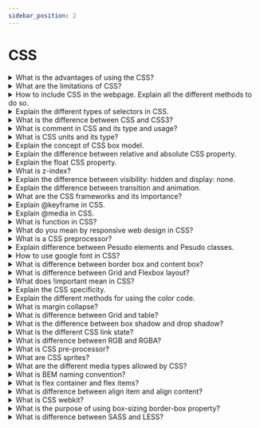 ```yaml
---
sidebar_position: 2
---
```


# CSS

<details >
<summary>
What is the advantages of using the CSS?
</summary>
 
  CSS is defined as a method sheet language that provides web designers control over how an internet site communicates with web browsers including the formatting and display of their HTML documents.

</details>

<details >
<summary>
 What are the limitations of CSS?
</summary>
                    Lorem ipsum dolor, sit amet consectetur adipisicing elit. Laboriosam fuga qui nesciunt ipsa eius laborum repudiandae aut dignissimos voluptatum, perspiciatis molestias numquam iste, dolores veniam. Aliquam, pariatur dolore quia non explicabo eius! Pariatur omnis quam quo molestias sequi, non quod consequatur beatae rem blanditiis inventore ratione quisquam aspernatur facere vel?

</details>

<details >
<summary>
 How to include CSS in the webpage. Explain all the different methods to do so.
</summary>
                    Lorem ipsum dolor, sit amet consectetur adipisicing elit. Laboriosam fuga qui nesciunt ipsa eius laborum repudiandae aut dignissimos voluptatum, perspiciatis molestias numquam iste, dolores veniam. Aliquam, pariatur dolore quia non explicabo eius! Pariatur omnis quam quo molestias sequi, non quod consequatur beatae rem blanditiis inventore ratione quisquam aspernatur facere vel?

</details>

<details >
<summary>
 Explain the different types of selectors in CSS.
</summary>
                    Lorem ipsum dolor, sit amet consectetur adipisicing elit. Laboriosam fuga qui nesciunt ipsa eius laborum repudiandae aut dignissimos voluptatum, perspiciatis molestias numquam iste, dolores veniam. Aliquam, pariatur dolore quia non explicabo eius! Pariatur omnis quam quo molestias sequi, non quod consequatur beatae rem blanditiis inventore ratione quisquam aspernatur facere vel?

</details>

<details >
<summary>
What is the difference between CSS and CSS3?
</summary>
                    Lorem ipsum dolor, sit amet consectetur adipisicing elit. Laboriosam fuga qui nesciunt ipsa eius laborum repudiandae aut dignissimos voluptatum, perspiciatis molestias numquam iste, dolores veniam. Aliquam, pariatur dolore quia non explicabo eius! Pariatur omnis quam quo molestias sequi, non quod consequatur beatae rem blanditiis inventore ratione quisquam aspernatur facere vel?

</details>

<details >
<summary>
What is comment in CSS and its type and usage?
</summary>
                    Lorem ipsum dolor, sit amet consectetur adipisicing elit. Laboriosam fuga qui nesciunt ipsa eius laborum repudiandae aut dignissimos voluptatum, perspiciatis molestias numquam iste, dolores veniam. Aliquam, pariatur dolore quia non explicabo eius! Pariatur omnis quam quo molestias sequi, non quod consequatur beatae rem blanditiis inventore ratione quisquam aspernatur facere vel?

</details>

<details >
<summary>
What is CSS units and its type?
</summary>
                    Lorem ipsum dolor, sit amet consectetur adipisicing elit. Laboriosam fuga qui nesciunt ipsa eius laborum repudiandae aut dignissimos voluptatum, perspiciatis molestias numquam iste, dolores veniam. Aliquam, pariatur dolore quia non explicabo eius! Pariatur omnis quam quo molestias sequi, non quod consequatur beatae rem blanditiis inventore ratione quisquam aspernatur facere vel?

</details>

<details >
<summary>
Explain the concept of CSS box model.
</summary>
                    Lorem ipsum dolor, sit amet consectetur adipisicing elit. Laboriosam fuga qui nesciunt ipsa eius laborum repudiandae aut dignissimos voluptatum, perspiciatis molestias numquam iste, dolores veniam. Aliquam, pariatur dolore quia non explicabo eius! Pariatur omnis quam quo molestias sequi, non quod consequatur beatae rem blanditiis inventore ratione quisquam aspernatur facere vel?

</details>

<details >
<summary>
Explain the difference between relative and absolute CSS property.
</summary>
                    Lorem ipsum dolor, sit amet consectetur adipisicing elit. Laboriosam fuga qui nesciunt ipsa eius laborum repudiandae aut dignissimos voluptatum, perspiciatis molestias numquam iste, dolores veniam. Aliquam, pariatur dolore quia non explicabo eius! Pariatur omnis quam quo molestias sequi, non quod consequatur beatae rem blanditiis inventore ratione quisquam aspernatur facere vel?

</details>

<details >
<summary>
Explain the float CSS property.
</summary>
                    Lorem ipsum dolor, sit amet consectetur adipisicing elit. Laboriosam fuga qui nesciunt ipsa eius laborum repudiandae aut dignissimos voluptatum, perspiciatis molestias numquam iste, dolores veniam. Aliquam, pariatur dolore quia non explicabo eius! Pariatur omnis quam quo molestias sequi, non quod consequatur beatae rem blanditiis inventore ratione quisquam aspernatur facere vel?

</details>

<details >
<summary>
What is z-index?
</summary>
                    Lorem ipsum dolor, sit amet consectetur adipisicing elit. Laboriosam fuga qui nesciunt ipsa eius laborum repudiandae aut dignissimos voluptatum, perspiciatis molestias numquam iste, dolores veniam. Aliquam, pariatur dolore quia non explicabo eius! Pariatur omnis quam quo molestias sequi, non quod consequatur beatae rem blanditiis inventore ratione quisquam aspernatur facere vel?

</details>

<details >
<summary>
Explain the difference between visibility: hidden and display: none.
</summary>
                    Lorem ipsum dolor, sit amet consectetur adipisicing elit. Laboriosam fuga qui nesciunt ipsa eius laborum repudiandae aut dignissimos voluptatum, perspiciatis molestias numquam iste, dolores veniam. Aliquam, pariatur dolore quia non explicabo eius! Pariatur omnis quam quo molestias sequi, non quod consequatur beatae rem blanditiis inventore ratione quisquam aspernatur facere vel?

</details>

<details >
<summary>
Explain the difference between transition and animation.
</summary>
                    Lorem ipsum dolor, sit amet consectetur adipisicing elit. Laboriosam fuga qui nesciunt ipsa eius laborum repudiandae aut dignissimos voluptatum, perspiciatis molestias numquam iste, dolores veniam. Aliquam, pariatur dolore quia non explicabo eius! Pariatur omnis quam quo molestias sequi, non quod consequatur beatae rem blanditiis inventore ratione quisquam aspernatur facere vel?

</details>

<details >
<summary>
What are the CSS frameworks and its importance?
</summary>
                    Lorem ipsum dolor, sit amet consectetur adipisicing elit. Laboriosam fuga qui nesciunt ipsa eius laborum repudiandae aut dignissimos voluptatum, perspiciatis molestias numquam iste, dolores veniam. Aliquam, pariatur dolore quia non explicabo eius! Pariatur omnis quam quo molestias sequi, non quod consequatur beatae rem blanditiis inventore ratione quisquam aspernatur facere vel?

</details>

<details >
<summary>
Explain @keyframe in CSS.
</summary>
                    Lorem ipsum dolor, sit amet consectetur adipisicing elit. Laboriosam fuga qui nesciunt ipsa eius laborum repudiandae aut dignissimos voluptatum, perspiciatis molestias numquam iste, dolores veniam. Aliquam, pariatur dolore quia non explicabo eius! Pariatur omnis quam quo molestias sequi, non quod consequatur beatae rem blanditiis inventore ratione quisquam aspernatur facere vel?

</details>

<details >
<summary>
Explain @media in CSS.
</summary>
                    Lorem ipsum dolor, sit amet consectetur adipisicing elit. Laboriosam fuga qui nesciunt ipsa eius laborum repudiandae aut dignissimos voluptatum, perspiciatis molestias numquam iste, dolores veniam. Aliquam, pariatur dolore quia non explicabo eius! Pariatur omnis quam quo molestias sequi, non quod consequatur beatae rem blanditiis inventore ratione quisquam aspernatur facere vel?

</details>

<details >
<summary>
What is function in CSS?
</summary>
                    Lorem ipsum dolor, sit amet consectetur adipisicing elit. Laboriosam fuga qui nesciunt ipsa eius laborum repudiandae aut dignissimos voluptatum, perspiciatis molestias numquam iste, dolores veniam. Aliquam, pariatur dolore quia non explicabo eius! Pariatur omnis quam quo molestias sequi, non quod consequatur beatae rem blanditiis inventore ratione quisquam aspernatur facere vel?

</details>

<details >
<summary>
What do you mean by responsive web design in CSS?
</summary>
                    Lorem ipsum dolor, sit amet consectetur adipisicing elit. Laboriosam fuga qui nesciunt ipsa eius laborum repudiandae aut dignissimos voluptatum, perspiciatis molestias numquam iste, dolores veniam. Aliquam, pariatur dolore quia non explicabo eius! Pariatur omnis quam quo molestias sequi, non quod consequatur beatae rem blanditiis inventore ratione quisquam aspernatur facere vel?

</details>

<details >
<summary>
What is a CSS preprocessor?
</summary>
                    Lorem ipsum dolor, sit amet consectetur adipisicing elit. Laboriosam fuga qui nesciunt ipsa eius laborum repudiandae aut dignissimos voluptatum, perspiciatis molestias numquam iste, dolores veniam. Aliquam, pariatur dolore quia non explicabo eius! Pariatur omnis quam quo molestias sequi, non quod consequatur beatae rem blanditiis inventore ratione quisquam aspernatur facere vel?

</details>

<details >
<summary>
Explain difference between Pesudo elements and Pesudo classes.
</summary>
                    Lorem ipsum dolor, sit amet consectetur adipisicing elit. Laboriosam fuga qui nesciunt ipsa eius laborum repudiandae aut dignissimos voluptatum, perspiciatis molestias numquam iste, dolores veniam. Aliquam, pariatur dolore quia non explicabo eius! Pariatur omnis quam quo molestias sequi, non quod consequatur beatae rem blanditiis inventore ratione quisquam aspernatur facere vel?

</details>

<details >
<summary>
How to use google font in CSS?
</summary>
                    Lorem ipsum dolor, sit amet consectetur adipisicing elit. Laboriosam fuga qui nesciunt ipsa eius laborum repudiandae aut dignissimos voluptatum, perspiciatis molestias numquam iste, dolores veniam. Aliquam, pariatur dolore quia non explicabo eius! Pariatur omnis quam quo molestias sequi, non quod consequatur beatae rem blanditiis inventore ratione quisquam aspernatur facere vel?

</details>

<details >
<summary>
What is difference between border box and content box?
</summary>
                    Lorem ipsum dolor, sit amet consectetur adipisicing elit. Laboriosam fuga qui nesciunt ipsa eius laborum repudiandae aut dignissimos voluptatum, perspiciatis molestias numquam iste, dolores veniam. Aliquam, pariatur dolore quia non explicabo eius! Pariatur omnis quam quo molestias sequi, non quod consequatur beatae rem blanditiis inventore ratione quisquam aspernatur facere vel?

</details>

<details >
<summary>
What is difference between Grid and Flexbox layout?
</summary>
                    Lorem ipsum dolor, sit amet consectetur adipisicing elit. Laboriosam fuga qui nesciunt ipsa eius laborum repudiandae aut dignissimos voluptatum, perspiciatis molestias numquam iste, dolores veniam. Aliquam, pariatur dolore quia non explicabo eius! Pariatur omnis quam quo molestias sequi, non quod consequatur beatae rem blanditiis inventore ratione quisquam aspernatur facere vel?

</details>

<details >
<summary>
What does !important mean in CSS?
</summary>
                    Lorem ipsum dolor, sit amet consectetur adipisicing elit. Laboriosam fuga qui nesciunt ipsa eius laborum repudiandae aut dignissimos voluptatum, perspiciatis molestias numquam iste, dolores veniam. Aliquam, pariatur dolore quia non explicabo eius! Pariatur omnis quam quo molestias sequi, non quod consequatur beatae rem blanditiis inventore ratione quisquam aspernatur facere vel?

</details>

<details >
<summary>
Explain the CSS specificity.
</summary>
                    Lorem ipsum dolor, sit amet consectetur adipisicing elit. Laboriosam fuga qui nesciunt ipsa eius laborum repudiandae aut dignissimos voluptatum, perspiciatis molestias numquam iste, dolores veniam. Aliquam, pariatur dolore quia non explicabo eius! Pariatur omnis quam quo molestias sequi, non quod consequatur beatae rem blanditiis inventore ratione quisquam aspernatur facere vel?

</details>

<details >
<summary>
Explain the different methods for using the color code.
</summary>
                    Lorem ipsum dolor, sit amet consectetur adipisicing elit. Laboriosam fuga qui nesciunt ipsa eius laborum repudiandae aut dignissimos voluptatum, perspiciatis molestias numquam iste, dolores veniam. Aliquam, pariatur dolore quia non explicabo eius! Pariatur omnis quam quo molestias sequi, non quod consequatur beatae rem blanditiis inventore ratione quisquam aspernatur facere vel?

</details>

<details >
<summary>
What is margin collapse?
</summary>
                    Lorem ipsum dolor, sit amet consectetur adipisicing elit. Laboriosam fuga qui nesciunt ipsa eius laborum repudiandae aut dignissimos voluptatum, perspiciatis molestias numquam iste, dolores veniam. Aliquam, pariatur dolore quia non explicabo eius! Pariatur omnis quam quo molestias sequi, non quod consequatur beatae rem blanditiis inventore ratione quisquam aspernatur facere vel?

</details>

<details >
<summary>
 What is difference between Grid and table?
</summary>
                    Lorem ipsum dolor, sit amet consectetur adipisicing elit. Laboriosam fuga qui nesciunt ipsa eius laborum repudiandae aut dignissimos voluptatum, perspiciatis molestias numquam iste, dolores veniam. Aliquam, pariatur dolore quia non explicabo eius! Pariatur omnis quam quo molestias sequi, non quod consequatur beatae rem blanditiis inventore ratione quisquam aspernatur facere vel?

</details>

<details >
<summary>
What is the difference between box shadow and drop shadow?
</summary>
                    Lorem ipsum dolor, sit amet consectetur adipisicing elit. Laboriosam fuga qui nesciunt ipsa eius laborum repudiandae aut dignissimos voluptatum, perspiciatis molestias numquam iste, dolores veniam. Aliquam, pariatur dolore quia non explicabo eius! Pariatur omnis quam quo molestias sequi, non quod consequatur beatae rem blanditiis inventore ratione quisquam aspernatur facere vel?

</details>

<details >
<summary>
What is the different CSS link state?
</summary>
                    Lorem ipsum dolor, sit amet consectetur adipisicing elit. Laboriosam fuga qui nesciunt ipsa eius laborum repudiandae aut dignissimos voluptatum, perspiciatis molestias numquam iste, dolores veniam. Aliquam, pariatur dolore quia non explicabo eius! Pariatur omnis quam quo molestias sequi, non quod consequatur beatae rem blanditiis inventore ratione quisquam aspernatur facere vel?

</details>

<details >
<summary>
What is difference between RGB and RGBA?
</summary>
                    Lorem ipsum dolor, sit amet consectetur adipisicing elit. Laboriosam fuga qui nesciunt ipsa eius laborum repudiandae aut dignissimos voluptatum, perspiciatis molestias numquam iste, dolores veniam. Aliquam, pariatur dolore quia non explicabo eius! Pariatur omnis quam quo molestias sequi, non quod consequatur beatae rem blanditiis inventore ratione quisquam aspernatur facere vel?

</details>

<details >
<summary>
What is CSS pre-processor?
</summary>
                    Lorem ipsum dolor, sit amet consectetur adipisicing elit. Laboriosam fuga qui nesciunt ipsa eius laborum repudiandae aut dignissimos voluptatum, perspiciatis molestias numquam iste, dolores veniam. Aliquam, pariatur dolore quia non explicabo eius! Pariatur omnis quam quo molestias sequi, non quod consequatur beatae rem blanditiis inventore ratione quisquam aspernatur facere vel?

</details>

<details >
<summary>
What are CSS sprites?
</summary>
                    Lorem ipsum dolor, sit amet consectetur adipisicing elit. Laboriosam fuga qui nesciunt ipsa eius laborum repudiandae aut dignissimos voluptatum, perspiciatis molestias numquam iste, dolores veniam. Aliquam, pariatur dolore quia non explicabo eius! Pariatur omnis quam quo molestias sequi, non quod consequatur beatae rem blanditiis inventore ratione quisquam aspernatur facere vel?

</details>

<details >
<summary>
What are the different media types allowed by CSS?
</summary>
                    Lorem ipsum dolor, sit amet consectetur adipisicing elit. Laboriosam fuga qui nesciunt ipsa eius laborum repudiandae aut dignissimos voluptatum, perspiciatis molestias numquam iste, dolores veniam. Aliquam, pariatur dolore quia non explicabo eius! Pariatur omnis quam quo molestias sequi, non quod consequatur beatae rem blanditiis inventore ratione quisquam aspernatur facere vel?

</details>

<details >
<summary>
What is BEM naming convention?
</summary>
                    Lorem ipsum dolor, sit amet consectetur adipisicing elit. Laboriosam fuga qui nesciunt ipsa eius laborum repudiandae aut dignissimos voluptatum, perspiciatis molestias numquam iste, dolores veniam. Aliquam, pariatur dolore quia non explicabo eius! Pariatur omnis quam quo molestias sequi, non quod consequatur beatae rem blanditiis inventore ratione quisquam aspernatur facere vel?

</details>

<details >
<summary>
What is flex container and flex items?
</summary>
                    Lorem ipsum dolor, sit amet consectetur adipisicing elit. Laboriosam fuga qui nesciunt ipsa eius laborum repudiandae aut dignissimos voluptatum, perspiciatis molestias numquam iste, dolores veniam. Aliquam, pariatur dolore quia non explicabo eius! Pariatur omnis quam quo molestias sequi, non quod consequatur beatae rem blanditiis inventore ratione quisquam aspernatur facere vel?

</details>

<details >
<summary>
What is difference between align item and align content?
</summary>
                    Lorem ipsum dolor, sit amet consectetur adipisicing elit. Laboriosam fuga qui nesciunt ipsa eius laborum repudiandae aut dignissimos voluptatum, perspiciatis molestias numquam iste, dolores veniam. Aliquam, pariatur dolore quia non explicabo eius! Pariatur omnis quam quo molestias sequi, non quod consequatur beatae rem blanditiis inventore ratione quisquam aspernatur facere vel?

</details>

<details >
<summary>
What is CSS webkit?
</summary>
                    Lorem ipsum dolor, sit amet consectetur adipisicing elit. Laboriosam fuga qui nesciunt ipsa eius laborum repudiandae aut dignissimos voluptatum, perspiciatis molestias numquam iste, dolores veniam. Aliquam, pariatur dolore quia non explicabo eius! Pariatur omnis quam quo molestias sequi, non quod consequatur beatae rem blanditiis inventore ratione quisquam aspernatur facere vel?

</details>

<details >
<summary>
What is the purpose of using box-sizing border-box property?
</summary>
                    Lorem ipsum dolor, sit amet consectetur adipisicing elit. Laboriosam fuga qui nesciunt ipsa eius laborum repudiandae aut dignissimos voluptatum, perspiciatis molestias numquam iste, dolores veniam. Aliquam, pariatur dolore quia non explicabo eius! Pariatur omnis quam quo molestias sequi, non quod consequatur beatae rem blanditiis inventore ratione quisquam aspernatur facere vel?

</details>

<details >
<summary>
 What is difference between SASS and LESS?
</summary>
                    Lorem ipsum dolor, sit amet consectetur adipisicing elit. Laboriosam fuga qui nesciunt ipsa eius laborum repudiandae aut dignissimos voluptatum, perspiciatis molestias numquam iste, dolores veniam. Aliquam, pariatur dolore quia non explicabo eius! Pariatur omnis quam quo molestias sequi, non quod consequatur beatae rem blanditiis inventore ratione quisquam aspernatur facere vel?

</details>
